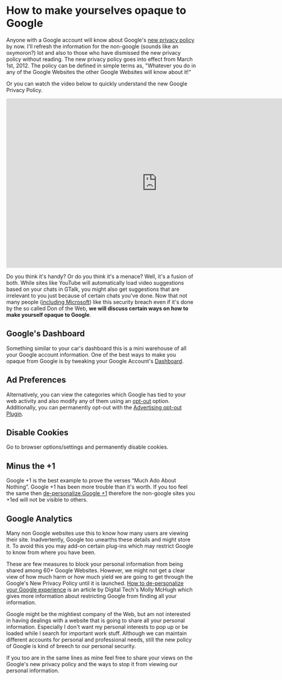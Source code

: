 # How to make yourselves opaque to Google

Anyone with a Google account will know about Google's <a href="http://googleblog.blogspot.in/2012/01/updating-our-privacy-policies-and-terms.html">new privacy policy</a> by now. I'll refresh the information for the non-google (sounds like an oxymoron?) lot and also to those who have dismissed the new privacy policy without reading. The new privacy policy goes into effect from March 1st, 2012. The policy can be defined in simple terms as, "Whatever you do in any of the Google Websites the other Google Websites will know about it!"

Or you can watch the video below to quickly understand the new Google Privacy Policy.

<iframe width="800" height="450" src="http://www.youtube.com/embed/KGghlPmebCY" frameborder="0" allowfullscreen></iframe>

Do you think it's handy? Or do you think it's a menace? Well, it's a fusion of both. While sites like YouTube will automatically load video suggestions based on your chats in GTalk, you might also get suggestions that are irrelevant to you just because of certain chats you've done. Now that not many people (<a href="http://www.washingtonpost.com/business/microsoft-slams-googles-new-policy-on-merging-user-data-with-full-page-ads/2012/02/01/gIQAgeFViQ_story.html">including Microsoft</a>) like this security breach even if it's done by the so called Don of the Web, <strong>we will discuss certain ways on how to make yourself opaque to Google</strong>.

## Google's Dashboard

Something similar to your car's dashboard this is a mini warehouse of all your Google account information. One of the best ways to make you opaque from Google is by tweaking your Google Account's <a href="https://www.google.com/dashboard/b/0/">Dashboard</a>.

## Ad Preferences

Alternatively, you can view the categories which Google has tied to your web activity and also modify any of them using an <a href="http://www.google.com/settings/ads/onweb/">opt-out</a> option. Additionally, you can permanently opt-out with the <a href="http://www.google.com/ads/preferences/plugin/">Advertising opt-out Plugin</a>.

## Disable Cookies

Go to browser options/settings and permanently disable cookies.

## Minus the +1

Google +1 is the best example to prove the verses &ldquo;Much Ado About Nothing&rdquo;. Google +1 has been more trouble than it's worth. If you too feel the same then <a href="http://plus.google.com/+1/personalization">de-personalize Google +1</a> therefore the non-google sites you +1ed will not be visible to others.

## Google Analytics

Many non Google websites use this to know how many users are viewing their site. Inadvertently, Google too unearths these details and might store it. To avoid this you may add-on certain plug-ins which may restrict Google to know from where you have been.

These are few measures to block your personal information from being shared among 60+ Google Websites. However, we might not get a clear view of how much harm or how much yield we are going to get through the Google's New Privacy Policy until it is launched. <a href="http://news.yahoo.com/personalize-google-experience-001535989.html">How to de-personalize your Google experience</a> is an article by Digital Tech's Molly McHugh which gives more information about restricting Google from finding all your information.

Google might be the mightiest company of the Web, but am not interested in having dealings with a website that is going to share all your personal information. Especially I don't want my personal interests to pop up or be loaded while I search for important work stuff. Although we can maintain different accounts for personal and professional needs, still the new policy of Google is kind of breech to our personal security.

If you too are in the same lines as mine feel free to share your views on the Google's new privacy policy and the ways to stop it from viewing our personal information.
